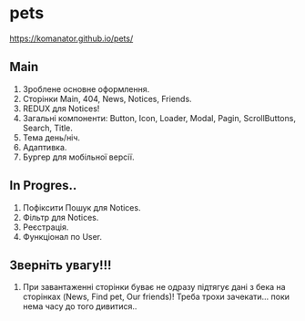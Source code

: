 # pets
https://komanator.github.io/pets/

## Main

1. Зроблене основне оформлення.
2. Сторінки Main, 404, News, Notices, Friends.
3. REDUX для Notices!
4. Загальні компоненти: Button, Icon, Loader, Modal, Pagin, ScrollButtons, Search, Title.
5. Тема день/ніч.
6. Адаптивка.
7. Бургер для мобільної версії.

## In Progres..

1. Пофіксити Пошук для Notices.
2. Фільтр для Notices.
3. Реєстрація.
4. Функціонал по User.

## Зверніть увагу!!! 
1. При завантаженні сторінки буває не одразу підтягує дані з бека на сторінках (News, Find pet, Our friends)! Треба трохи зачекати... поки нема часу до того дивитися..
